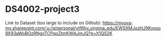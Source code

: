 # DS4002-project3 

Link to Dataset (too large to include on Github): https://myuva-my.sharepoint.com/:u:/g/personal/vtf6hv_virginia_edu/EWSXMJozHJ9Kvpso9X93aWoBOzRNgoTCPqoZtmKWjkJmJQ?e=X1QS2K
